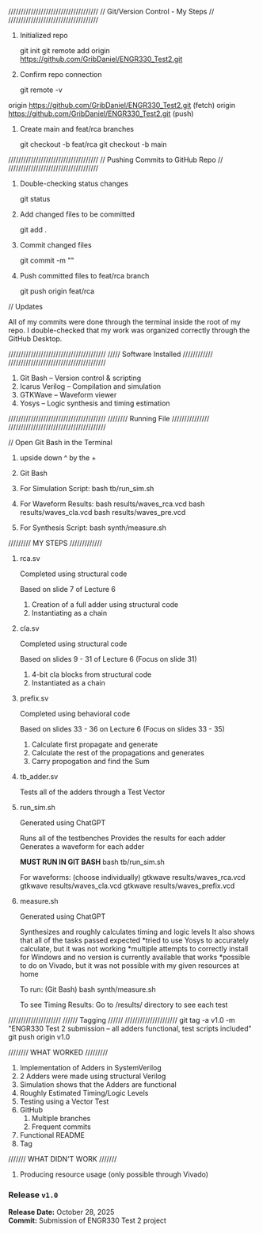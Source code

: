 ////////////////////////////////////
// Git/Version Control - My Steps //
////////////////////////////////////

1. Initialized repo
   
   git init
   git remote add origin https://github.com/GribDaniel/ENGR330_Test2.git

2. Confirm repo connection 

    git remote -v

origin  https://github.com/GribDaniel/ENGR330_Test2.git (fetch)
origin  https://github.com/GribDaniel/ENGR330_Test2.git (push)

1. Create main and feat/rca branches

    git checkout -b feat/rca
    git checkout -b main


////////////////////////////////////
// Pushing Commits to GitHub Repo //
////////////////////////////////////

1. Double-checking status changes

    git status

2. Add changed files to be committed

    git add .

3. Commit changed files

    git commit -m "<Insert Comment here>"

4. Push committed files to feat/rca branch

    git push origin feat/rca

// Updates

All of my commits were done through the terminal inside the root of my repo. I double-checked that
my work was organized correctly through the GitHub Desktop.

///////////////////////////////////////
/////  Software Installed  ////////////
///////////////////////////////////////

1. Git Bash – Version control & scripting  
2. Icarus Verilog – Compilation and simulation 
3. GTKWave – Waveform viewer  
4. Yosys – Logic synthesis and timing estimation

///////////////////////////////////////
////////  Running File  ///////////////
///////////////////////////////////////

// Open Git Bash in the Terminal

1. upside down ^ by the +

2. Git Bash

3. For Simulation Script:
    bash tb/run_sim.sh

4. For Waveform Results:
    bash results/waves_rca.vcd
    bash results/waves_cla.vcd
    bash results/waves_pre.vcd

5. For Synthesis Script:
    bash synth/measure.sh

///////// MY STEPS /////////////
1. rca.sv

    Completed using structural code

    Based on slide 7 of Lecture 6

    1. Creation of a full adder using structural code
    2. Instantiating as a chain


2. cla.sv

    Completed using structural code

    Based on slides 9 - 31 of Lecture 6
    (Focus on slide 31)

    1. 4-bit cla blocks from structural code
    2. Instantiated as a chain


3. prefix.sv

    Completed using behavioral code

    Based on slides 33 - 36 on Lecture 6
    (Focus on slides 33 - 35)

    1. Calculate first propagate and generate
    2. Calculate the rest of the propagations and generates
    3. Carry propogation and find the Sum


4. tb_adder.sv

    Tests all of the adders through a Test Vector

5. run_sim.sh

    Generated using ChatGPT

    Runs all of the testbenches
    Provides the results for each adder
    Generates a waveform for each adder

    **MUST RUN IN GIT BASH**
        bash tb/run_sim.sh

    For waveforms: (choose individually)
        gtkwave results/waves_rca.vcd
        gtkwave results/waves_cla.vcd
        gtkwave results/waves_prefix.vcd

6. measure.sh

    Generated using ChatGPT

    Synthesizes and roughly calculates timing and logic levels
    It also shows that all of the tasks passed expected
    *tried to use Yosys to accurately calculate, but it was not working
    *multiple attempts to correctly install for Windows and no version is currently available that works
    *possible to do on Vivado, but it was not possible with my given resources at home

    To run: (Git Bash)
        bash synth/measure.sh

    To see Timing Results:
        Go to /results/ directory to see each test

/////////////////////
////// Tagging //////
/////////////////////
git tag -a v1.0 -m "ENGR330 Test 2 submission – all adders functional, test scripts included"
git push origin v1.0



//////// WHAT WORKED /////////
1. Implementation of Adders in SystemVerilog
2. 2 Adders were made using structural Verilog
3. Simulation shows that the Adders are functional
4. Roughly Estimated Timing/Logic Levels
5. Testing using a Vector Test
6. GitHub
   1. Multiple branches
   2. Frequent commits
7. Functional README
8. Tag

/////// WHAT DIDN'T WORK ///////
1. Producing resource usage (only possible through Vivado)



### Release `v1.0`  

**Release Date:** October 28, 2025  
**Commit:** Submission of ENGR330 Test 2 project